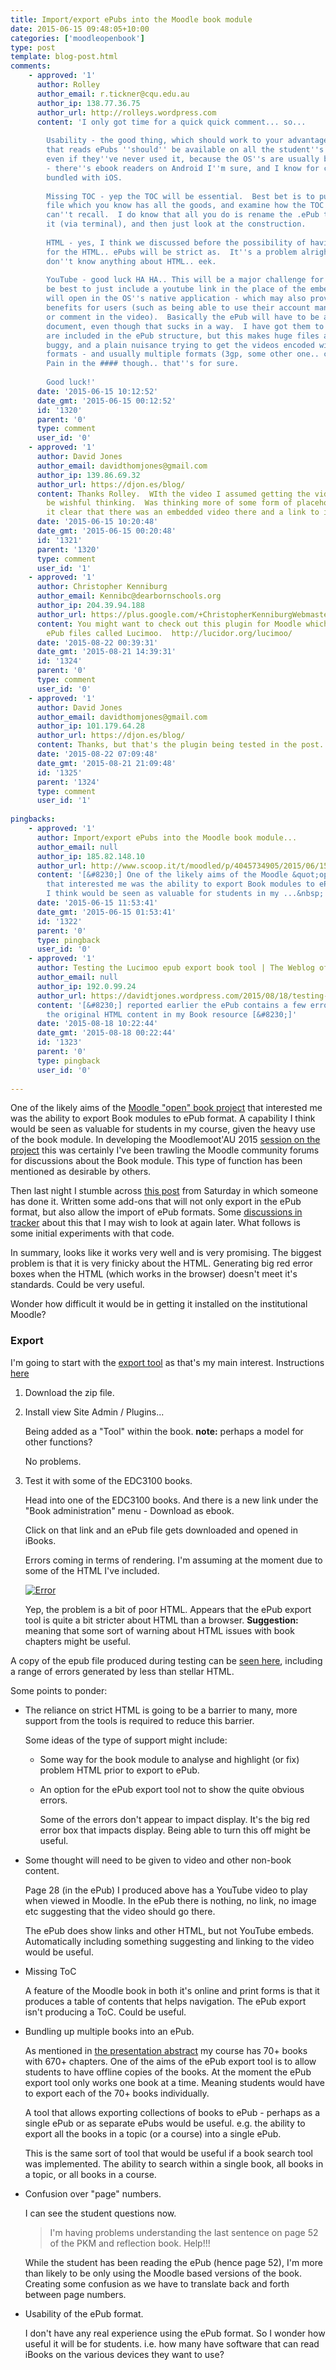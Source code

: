 ```yaml
---
title: Import/export ePubs into the Moodle book module
date: 2015-06-15 09:48:05+10:00
categories: ['moodleopenbook']
type: post
template: blog-post.html
comments:
    - approved: '1'
      author: Rolley
      author_email: r.tickner@cqu.edu.au
      author_ip: 138.77.36.75
      author_url: http://rolleys.wordpress.com
      content: 'I only got time for a quick quick comment... so...
    
        Usability - the good thing, which should work to your advantage, is that the software
        that reads ePubs ''should'' be available on all the student''s devices already,
        even if they''ve never used it, because the OS''s are usually bundled with something
        - there''s ebook readers on Android I''m sure, and I know for certain iBooks is
        bundled with iOS.
    
        Missing TOC - yep the TOC will be essential.  Best bet is to pull apart an ePub
        file which you know has all the goods, and examine how the TOC is created.  I
        can''t recall.  I do know that all you do is rename the .ePub to a zip, and unzip
        it (via terminal), and then just look at the construction.
    
        HTML - yes, I think we discussed before the possibility of having a sanitiser
        for the HTML.. ePubs will be strict as.  It''s a problem alright if your authors
        don''t know anything about HTML.. eek.
    
        YouTube - good luck HA HA.. This will be a major challenge for you.  It might
        be best to just include a youtube link in the place of the embed, and the youtube
        will open in the OS''s native application - which may also provide additional
        benefits for users (such as being able to use their account management to favourite
        or comment in the video).  Basically the ePub will have to be a stand alone offline
        document, even though that sucks in a way.  I have got them to embed videos which
        are included in the ePub structure, but this makes huge files and is extremely
        buggy, and a plain nuisance trying to get the videos encoded with very specific
        formats - and usually multiple formats (3gp, some other one.. can''t remember).
        Pain in the #### though.. that''s for sure.
    
        Good luck!'
      date: '2015-06-15 10:12:52'
      date_gmt: '2015-06-15 00:12:52'
      id: '1320'
      parent: '0'
      type: comment
      user_id: '0'
    - approved: '1'
      author: David Jones
      author_email: davidthomjones@gmail.com
      author_ip: 139.86.69.32
      author_url: https://djon.es/blog/
      content: Thanks Rolley.  WIth the video I assumed getting the video to play would
        be wishful thinking.  Was thinking more of some form of placeholder that makes
        it clear that there was an embedded video there and a link to it.
      date: '2015-06-15 10:20:48'
      date_gmt: '2015-06-15 00:20:48'
      id: '1321'
      parent: '1320'
      type: comment
      user_id: '1'
    - approved: '1'
      author: Christopher Kenniburg
      author_email: Kennibc@dearbornschools.org
      author_ip: 204.39.94.188
      author_url: https://plus.google.com/+ChristopherKenniburgWebmaster
      content: You might want to check out this plugin for Moodle which imports and exports
        ePub files called Lucimoo.  http://lucidor.org/lucimoo/
      date: '2015-08-22 00:39:31'
      date_gmt: '2015-08-21 14:39:31'
      id: '1324'
      parent: '0'
      type: comment
      user_id: '0'
    - approved: '1'
      author: David Jones
      author_email: davidthomjones@gmail.com
      author_ip: 101.179.64.28
      author_url: https://djon.es/blog/
      content: Thanks, but that's the plugin being tested in the post.
      date: '2015-08-22 07:09:48'
      date_gmt: '2015-08-21 21:09:48'
      id: '1325'
      parent: '1324'
      type: comment
      user_id: '1'
    
pingbacks:
    - approved: '1'
      author: Import/export ePubs into the Moodle book module...
      author_email: null
      author_ip: 185.82.148.10
      author_url: http://www.scoop.it/t/moodled/p/4045734905/2015/06/15/import-export-epubs-into-the-moodle-book-module
      content: '[&#8230;] One of the likely aims of the Moodle &quot;open&quot; book project
        that interested me was the ability to export Book modules to ePub format. A capability
        I think would be seen as valuable for students in my ...&nbsp; [&#8230;]'
      date: '2015-06-15 11:53:41'
      date_gmt: '2015-06-15 01:53:41'
      id: '1322'
      parent: '0'
      type: pingback
      user_id: '0'
    - approved: '1'
      author: Testing the Lucimoo epub export book tool | The Weblog of (a) David Jones
      author_email: null
      author_ip: 192.0.99.24
      author_url: https://davidtjones.wordpress.com/2015/08/18/testing-the-lucimoo-epub-export-book-tool/
      content: '[&#8230;] reported earlier the ePub contains a few errors because apparently
        the original HTML content in my Book resource [&#8230;]'
      date: '2015-08-18 10:22:44'
      date_gmt: '2015-08-18 00:22:44'
      id: '1323'
      parent: '0'
      type: pingback
      user_id: '0'
    
---
```

One of the likely aims of the [Moodle "open" book project](/blog2/the-moodle-open-book-module-project/) that interested me was the ability to export Book modules to ePub format. A capability I think would be seen as valuable for students in my course, given the heavy use of the book module. In developing the Moodlemoot'AU 2015 [session on the project](https://mootau15.moodlemoot.org/mod/data/view.php?d=1&rid=126) this was certainly I've been trawling the Moodle community forums for discussions about the Book module. This type of function has been mentioned as desirable by others.

Then last night I stumble across [this post](https://moodle.org/mod/forum/discuss.php?d=315119) from Saturday in which someone has done it. Written some add-ons that will not only export in the ePub format, but also allow the import of ePub formats. Some [discussions in tracker](https://tracker.moodle.org/browse/MDL-37199) about this that I may wish to look at again later. What follows is some initial experiments with that code.

In summary, looks like it works very well and is very promising. The biggest problem is that it is very finicky about the HTML. Generating big red error boxes when the HTML (which works in the browser) doesn't meet it's standards. Could be very useful.

Wonder how difficult it would be in getting it installed on the institutional Moodle?

### Export

I'm going to start with the [export tool](https://moodle.org/plugins/view/booktool_exportepub) as that's my main interest. Instructions [here](http://lucidor.org/lucimoo/manual.php)

1. Download the zip file.
2. Install view Site Admin / Plugins...
    
    Being added as a "Tool" within the book. **note:** perhaps a model for other functions?
    
    No problems.
    
3. Test it with some of the EDC3100 books.
    
    Head into one of the EDC3100 books. And there is a new link under the "Book administration" menu - Download as ebook.
    
    Click on that link and an ePub file gets downloaded and opened in iBooks.
    
    Errors coming in terms of rendering. I'm assuming at the moment due to some of the HTML I've included.
    
    [![Error](images/18818293851_4313105ede_n.jpg)](https://www.flickr.com/photos/david_jones/18818293851 "Error by David Jones, on Flickr")
    
    Yep, the problem is a bit of poor HTML. Appears that the ePub export tool is quite a bit stricter about HTML than a browser. **Suggestion:** meaning that some sort of warning about HTML issues with book chapters might be useful.
    

A copy of the epub file produced during testing can be [seen here](https://dl.dropboxusercontent.com/u/14025788/MoodleOpenBook/PKM%20and%20Reflection%20-%20fixed.epub), including a range of errors generated by less than stellar HTML.

Some points to ponder:

- The reliance on strict HTML is going to be a barrier to many, more support from the tools is required to reduce this barrier.
    
    Some ideas of the type of support might include:
    
    - Some way for the book module to analyse and highlight (or fix) problem HTML prior to export to ePub.
    - An option for the ePub export tool not to show the quite obvious errors.
        
        Some of the errors don't appear to impact display. It's the big red error box that impacts display. Being able to turn this off might be useful.
        
- Some thought will need to be given to video and other non-book content.
    
    Page 28 (in the ePub) I produced above has a YouTube video to play when viewed in Moodle. In the ePub there is nothing, no link, no image etc suggesting that the video should go there.
    
    The ePub does show links and other HTML, but not YouTube embeds. Automatically including something suggesting and linking to the video would be useful.
    
- Missing ToC
    
    A feature of the Moodle book in both it's online and print forms is that it produces a table of contents that helps navigation. The ePub export isn't producing a ToC. Could be useful.
    
- Bundling up multiple books into an ePub.
    
    As mentioned in [the presentation abstract](https://mootau15.moodlemoot.org/mod/data/view.php?d=1&rid=126) my course has 70+ books with 670+ chapters. One of the aims of the ePub export tool is to allow students to have offline copies of the books. At the moment the ePub export tool only works one book at a time. Meaning students would have to export each of the 70+ books individually.
    
    A tool that allows exporting collections of books to ePub - perhaps as a single ePub or as separate ePubs would be useful. e.g. the ability to export all the books in a topic (or a course) into a single ePub.
    
    This is the same sort of tool that would be useful if a book search tool was implemented. The ability to search within a single book, all books in a topic, or all books in a course.
    
- Confusion over "page" numbers.
    
    I can see the student questions now.
    
    > I'm having problems understanding the last sentence on page 52 of the PKM and reflection book. Help!!!
    
    While the student has been reading the ePub (hence page 52), I'm more than likely to be only using the Moodle based versions of the book. Creating some confusion as we have to translate back and forth between page numbers.
    
- Usability of the ePub format.
    
    I don't have any real experience using the ePub format. So I wonder how useful it will be for students. i.e. how many have software that can read iBooks on the various devices they want to use?
